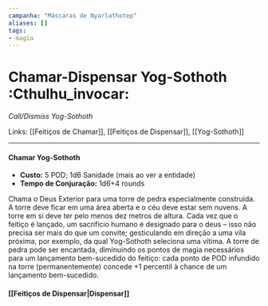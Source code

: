 ```yaml
---
campanha: "Máscaras de Nyarlathotep"
aliases: []
tags: 
- magia
---
```


# Chamar-Dispensar Yog-Sothoth :Cthulhu_invocar:
_Call/Dismiss Yog-Sothoth_

Links: [[Feitiços de Chamar]], [[Feitiços de Dispensar]], [[Yog-Sothoth]]

---
#### Chamar Yog-Sothoth
-  **Custo:** 5 POD; 1d6 Sanidade (mais ao ver a entidade)
- **Tempo de Conjuração:** 1d6+4 rounds

Chama o Deus Exterior para uma torre de pedra especialmente construída. A torre deve ficar em uma área aberta e o céu deve estar sem nuvens. A torre em si deve ter pelo menos dez metros de altura. Cada vez que o feitiço é lançado, um sacrifício humano é designado para o deus – isso não precisa ser mais do que um convite; gesticulando em direção a uma vila próxima, por exemplo, da qual Yog-Sothoth seleciona uma vítima. A torre de pedra pode ser encantada, diminuindo os pontos de magia necessários para um lançamento bem-sucedido do feitiço: cada ponto de POD infundido na torre (permanentemente) concede +1 percentil à chance de um lançamento bem-sucedido.

#### [[Feitiços de Dispensar|Dispensar]]